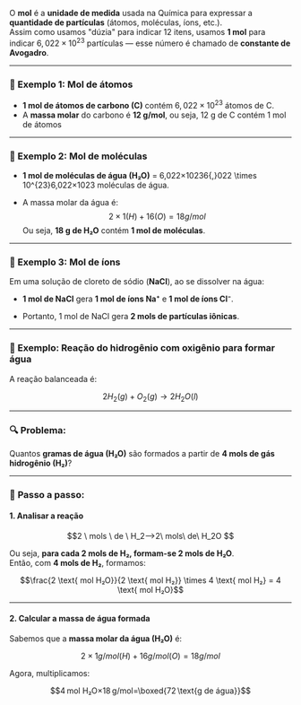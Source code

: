 O **mol** é a **unidade de medida** usada na Química para expressar a **quantidade de partículas** (átomos, moléculas, íons, etc.).  
Assim como usamos "dúzia" para indicar 12 itens, usamos **1 mol** para indicar  $6,022×10^{23}$  partículas — esse número é chamado de **constante de Avogadro**.

---
### 📘 Exemplo 1: Mol de átomos

- **1 mol de átomos de carbono (C)** contém $6,022×10^{23}$ átomos de C.
- A **massa molar** do carbono é **12 g/mol**, ou seja, 12 g de C contém 1 mol de átomos
---
### 📘 Exemplo 2: Mol de moléculas

- **1 mol de moléculas de água (H₂O)** = 6,022×10236{,}022 \times 10^{23}6,022×1023 moléculas de água.

- A massa molar da água é:  
    $$2×1 (H)+16 (O)=18 g/mol $$
    Ou seja, **18 g de H₂O** contém **1 mol de moléculas**.


---

### 📘 Exemplo 3: Mol de íons

Em uma solução de cloreto de sódio (**NaCl**), ao se dissolver na água:

- **1 mol de NaCl** gera **1 mol de íons Na⁺** e **1 mol de íons Cl⁻**.
    
- Portanto, 1 mol de NaCl gera **2 mols de partículas iônicas**.


---
### 🧪 Exemplo: Reação do hidrogênio com oxigênio para formar água

A reação balanceada é:

$$2H_2(g)+O_2(g)→2H_2O(l)$$

---

### 🔍 **Problema:**

Quantos **gramas de água (H₂O)** são formados a partir de **4 mols de gás hidrogênio (H₂)**?

---

### 🧠 **Passo a passo:**

#### 1. **Analisar a reação**

$$2 \ mols \ de \ H_2⟶2\ mols\ de\ H_2O $$

Ou seja, **para cada 2 mols de H₂, formam-se 2 mols de H₂O**.  
Então, com **4 mols de H₂**, formamos:

$$\frac{2 \text{ mol H₂O}}{2 \text{ mol H₂}} \times 4 \text{ mol H₂} = 4 \text{ mol H₂O}$$

---

#### 2. **Calcular a massa de água formada**

Sabemos que a **massa molar da água (H₂O)** é:

$$2×1 g/mol (H)+16 g/mol (O)=18 g/mol$$

Agora, multiplicamos:

$$4 mol H₂O×18 g/mol=\boxed{72 \text{g de água}}$$